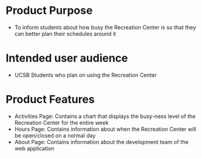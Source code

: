 # Product Purpose 
- To inform students about how busy the Recreation Center is so that they can better plan their schedules around it

# Intended user audience
- UCSB Students who plan on using the Recreation Center

# Product Features 
- Activities Page: Contains a chart that displays the busy-ness level of the Recreation Center for the entire week
- Hours Page: Contains information about when the Recreation Center will be open/closed on a normal day
- About Page: Contains information about the development team of the web application
